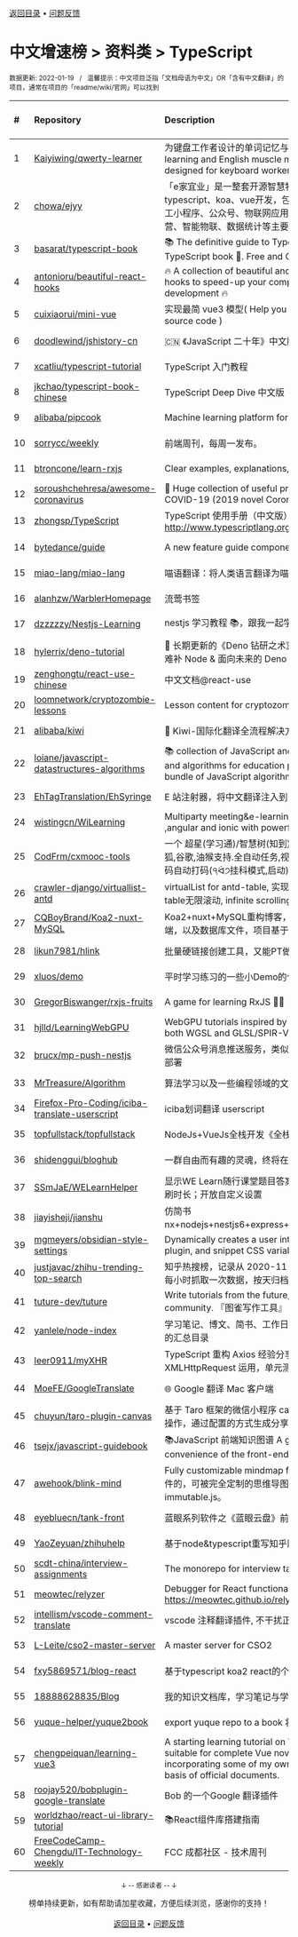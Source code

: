 <a href="https://github.com/GrowingGit/GitHub-Chinese-Top-Charts#github中文排行榜">返回目录</a> • <a href="/content/docs/feedback.md">问题反馈</a>

# 中文增速榜 > 资料类 > TypeScript
<sub>数据更新: 2022-01-19&nbsp;&nbsp;&nbsp;/&nbsp;&nbsp;&nbsp;温馨提示：中文项目泛指「文档母语为中文」OR「含有中文翻译」的项目，通常在项目的「readme/wiki/官网」可以找到</sub>

|#|Repository|Description|Stars|Average daily growth|Updated|
|:-|:-|:-|:-|:-|:-|
|1|[Kaiyiwing/qwerty-learner](https://github.com/Kaiyiwing/qwerty-learner)|为键盘工作者设计的单词记忆与英语肌肉记忆锻炼软件 / Words learning and English muscle memory training software designed for keyboard workers|3645|10|2022-01-13|
|2|[chowa/ejyy](https://github.com/chowa/ejyy)|「e家宜业」是一整套开源智慧物业解决方案，基于nodejs、typescript、koa、vue开发，包含web中台、业主小程序、员工小程序、公众号、物联网应用等，涵盖业主服务、物业运营、智能物联、数据统计等主要业务。|552|8|2022-01-17|
|3|[basarat/typescript-book](https://github.com/basarat/typescript-book)|:books: The definitive guide to TypeScript and possibly the best TypeScript book :book:. Free and Open Source 🌹|16422|7|2022-01-17|
|4|[antonioru/beautiful-react-hooks](https://github.com/antonioru/beautiful-react-hooks)|🔥 A collection of beautiful and (hopefully) useful React hooks to speed-up your components and hooks development 🔥|5278|7|2022-01-17|
|5|[cuixiaorui/mini-vue](https://github.com/cuixiaorui/mini-vue)|实现最简 vue3 模型( Help you learn more efficiently vue3 source code )|4056|7|2022-01-14|
|6|[doodlewind/jshistory-cn](https://github.com/doodlewind/jshistory-cn)|🇨🇳 《JavaScript 二十年》中文版|3711|6|2021-11-25|
|7|[xcatliu/typescript-tutorial](https://github.com/xcatliu/typescript-tutorial)|TypeScript 入门教程|8506|4|2021-12-09|
|8|[jkchao/typescript-book-chinese](https://github.com/jkchao/typescript-book-chinese)|TypeScript Deep Dive 中文版 |5112|4|2022-01-13|
|9|[alibaba/pipcook](https://github.com/alibaba/pipcook)|Machine learning platform for Web developers|2201|3|2022-01-18|
|10|[sorrycc/weekly](https://github.com/sorrycc/weekly)|前端周刊，每周一发布。|802|3|2022-01-16|
|11|[btroncone/learn-rxjs](https://github.com/btroncone/learn-rxjs)|Clear examples, explanations, and resources for RxJS|3480|2|2022-01-13|
|12|[soroushchehresa/awesome-coronavirus](https://github.com/soroushchehresa/awesome-coronavirus)|🦠  Huge collection of useful projects and resources for COVID-19 (2019 novel Coronavirus)|1464|2|2022-01-17|
|13|[zhongsp/TypeScript](https://github.com/zhongsp/TypeScript)|TypeScript 使用手册（中文版）翻译。http://www.typescriptlang.org|5481|2|2021-11-20|
|14|[bytedance/guide](https://github.com/bytedance/guide)|A new feature guide component by react 🧭|472|2|2021-08-07|
|15|[miao-lang/miao-lang](https://github.com/miao-lang/miao-lang)|喵语翻译：将人类语言翻译为喵语言。|422|2|2022-01-08|
|16|[alanhzw/WarblerHomepage](https://github.com/alanhzw/WarblerHomepage)|流莺书签|128|1|2021-12-14|
|17|[dzzzzzy/Nestjs-Learning](https://github.com/dzzzzzy/Nestjs-Learning)|nestjs 学习教程 :books:，跟我一起学习 nest 框架~ :muscle:|774|1|2021-10-18|
|18|[hylerrix/deno-tutorial](https://github.com/hylerrix/deno-tutorial)|:sauropod: 长期更新的《Deno 钻研之术》！循序渐进学 Deno & 先易后难补 Node & 面向未来的 Deno Web 应用开发|715|1|2021-07-22|
|19|[zenghongtu/react-use-chinese](https://github.com/zenghongtu/react-use-chinese)|中文文档@react-use|834|1|2021-12-06|
|20|[loomnetwork/cryptozombie-lessons](https://github.com/loomnetwork/cryptozombie-lessons)|Lesson content for cryptozombies.io|816|1|2022-01-17|
|21|[alibaba/kiwi](https://github.com/alibaba/kiwi)|🐤 Kiwi-国际化翻译全流程解决方案|1931|1|2021-12-17|
|22|[loiane/javascript-datastructures-algorithms](https://github.com/loiane/javascript-datastructures-algorithms)|:books: collection of JavaScript and TypeScript data structures and algorithms for education purposes. Source code bundle of JavaScript algorithms and data structures book|3257|1|2022-01-13|
|23|[EhTagTranslation/EhSyringe](https://github.com/EhTagTranslation/EhSyringe)|E 站注射器，将中文翻译注入到 E 站体内|1283|1|2022-01-17|
|24|[wistingcn/WiLearning](https://github.com/wistingcn/WiLearning)|Multiparty meeting&e-learning  using mediasoup, webrtc ,angular and ionic with powerful whiteboard support|410|1|2021-10-28|
|25|[CodFrm/cxmooc-tools](https://github.com/CodFrm/cxmooc-tools)|一个 超星(学习通)/智慧树(知到)/中国大学mooc 学习工具,火狐,谷歌,油猴支持.全自动任务,视频倍速秒过,作业考试题库,验证码自动打码(੧ᐛ੭挂科模式,启动)|1658|1|2021-12-13|
|26|[crawler-django/virtuallist-antd](https://github.com/crawler-django/virtuallist-antd)|virtualList for antd-table, 实现antd-table的虚拟列表, antd-table无限滚动, infinite scrolling for antd-table|78|0|2021-12-27|
|27|[CQBoyBrand/Koa2-nuxt-MySQL](https://github.com/CQBoyBrand/Koa2-nuxt-MySQL)|Koa2+nuxt+MySQL重构博客，项目中包括前端，后端和服务端，以及数据库文件，项目基于Vue+node.js+MySQL|109|0|2022-01-15|
|28|[likun7981/hlink](https://github.com/likun7981/hlink)|批量硬链接创建工具，又能PT做种，又能刮削电影资料|140|0|2022-01-05|
|29|[xluos/demo](https://github.com/xluos/demo)|平时学习练习的一些小Demo的仓库|201|0|2022-01-15|
|30|[GregorBiswanger/rxjs-fruits](https://github.com/GregorBiswanger/rxjs-fruits)|A game for learning RxJS 🍎🍌|163|0|2022-01-14|
|31|[hjlld/LearningWebGPU](https://github.com/hjlld/LearningWebGPU)|WebGPU tutorials inspired by LearningWebGL.com. Use both WGSL and GLSL/SPIR-V.|331|0|2021-10-13|
|32|[brucx/mp-push-nestjs](https://github.com/brucx/mp-push-nestjs)|微信公众号消息推送服务，类似“server酱”，提供Docker镜像部署|99|0|2021-08-13|
|33|[MrTreasure/Algorithm](https://github.com/MrTreasure/Algorithm)|算法学习以及一些编程领域的文档、知识、技巧、个人想法|174|0|2022-01-15|
|34|[Firefox-Pro-Coding/iciba-translate-userscript](https://github.com/Firefox-Pro-Coding/iciba-translate-userscript)|iciba划词翻译 userscript|124|0|2021-12-24|
|35|[topfullstack/topfullstack](https://github.com/topfullstack/topfullstack)|NodeJs+VueJs全栈开发《全栈之巅》视频网站 - 源码|316|0|2021-10-06|
|36|[shidenggui/bloghub](https://github.com/shidenggui/bloghub)|一群自由而有趣的灵魂，终将在此相遇   独立个人博客推荐导航|323|0|2022-01-14|
|37|[SSmJaE/WELearnHelper](https://github.com/SSmJaE/WELearnHelper)|显示WE Learn随行课堂题目答案；支持班级测试；自动答题；刷时长；开放自定义设置|172|0|2022-01-15|
|38|[jiayisheji/jianshu](https://github.com/jiayisheji/jianshu)|仿简书nx+nodejs+nestjs6+express+mongodb+angular8+爬虫|304|0|2022-01-15|
|39|[mgmeyers/obsidian-style-settings](https://github.com/mgmeyers/obsidian-style-settings)|Dynamically creates a user interface for adjusting theme, plugin, and snippet CSS variables|139|0|2021-12-14|
|40|[justjavac/zhihu-trending-top-search](https://github.com/justjavac/zhihu-trending-top-search)|知乎热搜榜，记录从 2020-11-24 日开始的知乎热搜榜单。每小时抓取一次数据，按天归档。|87|0|2022-01-18|
|41|[tuture-dev/tuture](https://github.com/tuture-dev/tuture)|Write tutorials from the future, with the power of Git and community. 『图雀写作工具』|196|0|2021-12-31|
|42|[yanlele/node-index](https://github.com/yanlele/node-index)|学习笔记、博文、简书、工作日常踩坑记录以及一些独立作品的汇总目录|324|0|2022-01-18|
|43|[leer0911/myXHR](https://github.com/leer0911/myXHR)|TypeScript 重构 Axios 经验分享，包括开发技巧， API 实现，XMLHttpRequest 运用，单元测试等|108|0|2021-09-01|
|44|[MoeFE/GoogleTranslate](https://github.com/MoeFE/GoogleTranslate)|🌐 Google 翻译 Mac 客户端|735|0|2021-07-26|
|45|[chuyun/taro-plugin-canvas](https://github.com/chuyun/taro-plugin-canvas)|基于 Taro 框架的微信小程序 canvas 绘图组件，封装了常用的操作，通过配置的方式生成分享图片|402|0|2022-01-13|
|46|[tsejx/javascript-guidebook](https://github.com/tsejx/javascript-guidebook)|:books:JavaScript 前端知识图谱 A guidebook for the convenience of the front-end developers|182|0|2021-12-01|
|47|[awehook/blink-mind](https://github.com/awehook/blink-mind)|Fully customizable mindmap framework for react.js. 支持插件的，可被完全定制的思维导图库，基于react.js和immutable.js。|225|0|2022-01-15|
|48|[eyebluecn/tank-front](https://github.com/eyebluecn/tank-front)|蓝眼系列软件之《蓝眼云盘》前端项目|495|0|2021-11-26|
|49|[YaoZeyuan/zhihuhelp](https://github.com/YaoZeyuan/zhihuhelp)|基于node&typescript重写知乎助手|494|0|2022-01-15|
|50|[scdt-china/interview-assignments](https://github.com/scdt-china/interview-assignments)|The monorepo for interview take home assignments.|151|0|2022-01-18|
|51|[meowtec/relyzer](https://github.com/meowtec/relyzer)|Debugger for React functional components. Online demo: https://meowtec.github.io/relyzer/examples/todomvc/build/|135|0|2021-11-10|
|52|[intellism/vscode-comment-translate](https://github.com/intellism/vscode-comment-translate)|vscode 注释翻译插件, 不干扰正常代码，方便快速阅读源码。|285|0|2022-01-01|
|53|[L-Leite/cso2-master-server](https://github.com/L-Leite/cso2-master-server)|A master server for CSO2|111|0|2021-08-16|
|54|[fxy5869571/blog-react](https://github.com/fxy5869571/blog-react)|基于typescript koa2 react的个人博客|320|0|2022-01-13|
|55|[18888628835/Blog](https://github.com/18888628835/Blog)|我的知识文档库，学习笔记与学习总结。|136|0|2022-01-15|
|56|[yuque-helper/yuque2book](https://github.com/yuque-helper/yuque2book)|export yuque repo to a book 将你的语雀文档导出的工具|174|0|2021-12-14|
|57|[chengpeiquan/learning-vue3](https://github.com/chengpeiquan/learning-vue3)|A starting learning tutorial on Vue 3.0 + TypeScript, suitable for complete Vue novices and Vue 2.0 veterans, incorporating some of my own practical experience on the basis of official documents.|111|0|2022-01-14|
|58|[roojay520/bobplugin-google-translate](https://github.com/roojay520/bobplugin-google-translate)| Bob 的一个Google 翻译插件|126|0|2021-11-03|
|59|[worldzhao/react-ui-library-tutorial](https://github.com/worldzhao/react-ui-library-tutorial)|📚React组件库搭建指南|281|0|2021-12-25|
|60|[FreeCodeCamp-Chengdu/IT-Technology-weekly](https://github.com/FreeCodeCamp-Chengdu/IT-Technology-weekly)|FCC 成都社区 - 技术周刊|90|0|2021-09-21|

<div align="center">
    <p><sub>↓ -- 感谢读者 -- ↓</sub></p>
    榜单持续更新，如有帮助请加星收藏，方便后续浏览，感谢你的支持！
</div>

<br/>

<div align="center"><a href="https://github.com/GrowingGit/GitHub-Chinese-Top-Charts#github中文排行榜">返回目录</a> • <a href="/content/docs/feedback.md">问题反馈</a></div>
